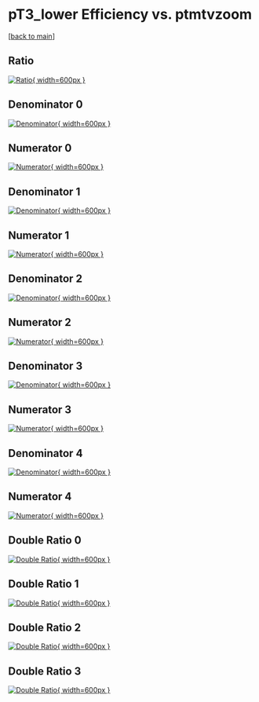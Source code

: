 # pT3_lower Efficiency vs. ptmtvzoom

[[back to main](./)]



## Ratio

[![Ratio](../mtv/var/pT3_lower_xtr_13_-1_eff_ptmtvzoom.png){ width=600px }](../mtv/var/pT3_lower_xtr_13_-1_eff_ptmtvzoom.pdf)

## Denominator 0

[![Denominator](../mtv/den/pT3_lower_xtr_13_-1_eff_ptmtvzoom_den0.png){ width=600px }](../mtv/den/pT3_lower_xtr_13_-1_eff_ptmtvzoom_den0.pdf)

## Numerator 0

[![Numerator](../mtv/num/pT3_lower_xtr_13_-1_eff_ptmtvzoom_num0.png){ width=600px }](../mtv/num/pT3_lower_xtr_13_-1_eff_ptmtvzoom_num0.pdf)

## Denominator 1

[![Denominator](../mtv/den/pT3_lower_xtr_13_-1_eff_ptmtvzoom_den1.png){ width=600px }](../mtv/den/pT3_lower_xtr_13_-1_eff_ptmtvzoom_den1.pdf)

## Numerator 1

[![Numerator](../mtv/num/pT3_lower_xtr_13_-1_eff_ptmtvzoom_num1.png){ width=600px }](../mtv/num/pT3_lower_xtr_13_-1_eff_ptmtvzoom_num1.pdf)

## Denominator 2

[![Denominator](../mtv/den/pT3_lower_xtr_13_-1_eff_ptmtvzoom_den2.png){ width=600px }](../mtv/den/pT3_lower_xtr_13_-1_eff_ptmtvzoom_den2.pdf)

## Numerator 2

[![Numerator](../mtv/num/pT3_lower_xtr_13_-1_eff_ptmtvzoom_num2.png){ width=600px }](../mtv/num/pT3_lower_xtr_13_-1_eff_ptmtvzoom_num2.pdf)

## Denominator 3

[![Denominator](../mtv/den/pT3_lower_xtr_13_-1_eff_ptmtvzoom_den3.png){ width=600px }](../mtv/den/pT3_lower_xtr_13_-1_eff_ptmtvzoom_den3.pdf)

## Numerator 3

[![Numerator](../mtv/num/pT3_lower_xtr_13_-1_eff_ptmtvzoom_num3.png){ width=600px }](../mtv/num/pT3_lower_xtr_13_-1_eff_ptmtvzoom_num3.pdf)

## Denominator 4

[![Denominator](../mtv/den/pT3_lower_xtr_13_-1_eff_ptmtvzoom_den4.png){ width=600px }](../mtv/den/pT3_lower_xtr_13_-1_eff_ptmtvzoom_den4.pdf)

## Numerator 4

[![Numerator](../mtv/num/pT3_lower_xtr_13_-1_eff_ptmtvzoom_num4.png){ width=600px }](../mtv/num/pT3_lower_xtr_13_-1_eff_ptmtvzoom_num4.pdf)

## Double Ratio 0

[![Double Ratio](../mtv/ratio/pT3_lower_xtr_13_-1_eff_ptmtvzoom_ratio0.png){ width=600px }](../mtv/ratio/pT3_lower_xtr_13_-1_eff_ptmtvzoom_ratio0.pdf)

## Double Ratio 1

[![Double Ratio](../mtv/ratio/pT3_lower_xtr_13_-1_eff_ptmtvzoom_ratio1.png){ width=600px }](../mtv/ratio/pT3_lower_xtr_13_-1_eff_ptmtvzoom_ratio1.pdf)

## Double Ratio 2

[![Double Ratio](../mtv/ratio/pT3_lower_xtr_13_-1_eff_ptmtvzoom_ratio2.png){ width=600px }](../mtv/ratio/pT3_lower_xtr_13_-1_eff_ptmtvzoom_ratio2.pdf)

## Double Ratio 3

[![Double Ratio](../mtv/ratio/pT3_lower_xtr_13_-1_eff_ptmtvzoom_ratio3.png){ width=600px }](../mtv/ratio/pT3_lower_xtr_13_-1_eff_ptmtvzoom_ratio3.pdf)


